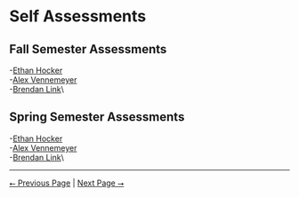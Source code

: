 # Self Assessments

## Fall Semester Assessments

-[Ethan Hocker]()\
-[Alex Vennemeyer]()\
-[Brendan Link]()\

## Spring Semester Assessments

-[Ethan Hocker]()\
-[Alex Vennemeyer]()\
-[Brendan Link](../Homeworks/Spring%20Assessments/Self%20Assessment%20-%20Brendan%20Link.pdf)\

---

[⭠ Previous Page](06-poster.md) | [Next Page ⭢](08-hours.md)
